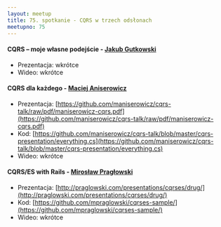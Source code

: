 ```yaml
---
layout: meetup
title: 75. spotkanie - CQRS w trzech odsłonach
meetupno: 75
---
```


#### CQRS – moje własne podejście  - [Jakub Gutkowski](https://twitter.com/gutek)
* Prezentacja: wkrótce
* Wideo: wkrótce

#### CQRS dla każdego - [Maciej Aniserowicz](https://twitter.com/maniserowicz)
* Prezentacja: [https://github.com/maniserowicz/cqrs-talk/raw/pdf/maniserowicz-cqrs.pdf](https://github.com/maniserowicz/cqrs-talk/raw/pdf/maniserowicz-cqrs.pdf)
* Kod: [https://github.com/maniserowicz/cqrs-talk/blob/master/cqrs-presentation/everything.cs](https://github.com/maniserowicz/cqrs-talk/blob/master/cqrs-presentation/everything.cs)
* Wideo: wkrótce

#### CQRS/ES with Rails - [Mirosław Pragłowski](https://twitter.com/mpraglowski)
* Prezentacja: [http://praglowski.com/presentations/cqrses/drug/](http://praglowski.com/presentations/cqrses/drug/)
* Kod: [https://github.com/mpraglowski/cqrses-sample/](https://github.com/mpraglowski/cqrses-sample/)
* Wideo: wkrótce
